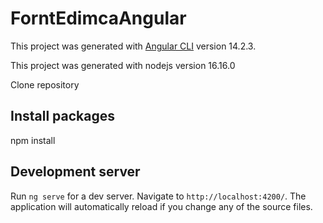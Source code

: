 # ForntEdimcaAngular

This project was generated with [Angular CLI](https://github.com/angular/angular-cli) version 14.2.3.


This project was generated with nodejs version 16.16.0

Clone repository

## Install packages

npm install

## Development server

Run `ng serve` for a dev server. Navigate to `http://localhost:4200/`. The application will automatically reload if you change any of the source files.

